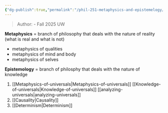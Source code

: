 ```yaml
---
{"dg-publish":true,"permalink":"/phil-251-metaphysics-and-epistemelogy/","tags":["class","philosophy","archived"]}
---
```


> Author:    - Fall 2025 UW

**Metaphysics** = branch of philosophy that deals with the nature of reality (what is real and what is not)
- metaphysics of qualities
- metaphysics of mind and body
- metaphysics of selves

**Epistemology** = branch of philosphy that deals with the nature of knowledge

1. [[Metaphysics-of-universals\|Metaphysics-of-universals]]
	[[Knowledge-of-universals\|Knowledge-of-universals]]
	[[analyzing-universals\|analyzing-universals]]
2. [[Causality\|Causality]]
3. [[Determinism\|Determinism]]